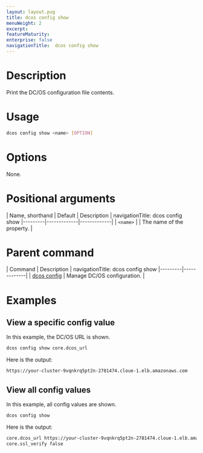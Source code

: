 ```yaml
---
layout: layout.pug
title: dcos config show
menuWeight: 2
excerpt:
featureMaturity:
enterprise: false
navigationTitle:  dcos config show
---
```


<!-- This source repo for this topic is https://github.com/dcos/dcos-docs -->


# Description
Print the DC/OS configuration file contents.

# Usage

```bash
dcos config show <name> [OPTION]
``` 

# Options

None.

# Positional arguments

| Name, shorthand | Default | Description |
navigationTitle:  dcos config show
|---------|-------------|-------------|
| `<name>`   |             |  The name of the property. |

# Parent command

| Command | Description |
navigationTitle:  dcos config show
|---------|-------------|
| [dcos config](/docs/1.9/cli/command-reference/dcos-config/) |  Manage DC/OS configuration. |

# Examples

## View a specific config value

In this example, the DC/OS URL is shown.

```bash
dcos config show core.dcos_url
```

Here is the output:

```bash
https://your-cluster-9vqnkrq5pt2n-2781474.cloue-1.elb.amazonaws.com
```

## View all config values

In this example, all config values are shown.

```bash
dcos config show
```

Here is the output:

```bash
core.dcos_url https://your-cluster-9vqnkrq5pt2n-2781474.cloue-1.elb.amazonaws.com
core.ssl_verify false
```


